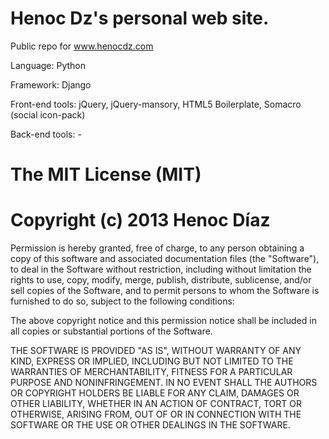 Henoc Dz's personal web site.
======

Public repo for www.henocdz.com

Language: Python

Framework: Django

Front-end tools: jQuery, jQuery-mansory, HTML5 Boilerplate, Somacro (social icon-pack)

Back-end tools: -


The MIT License (MIT)
====
Copyright (c) 2013 Henoc Díaz
===
Permission is hereby granted, free of charge, to any person obtaining a copy of
this software and associated documentation files (the "Software"), to deal in
the Software without restriction, including without limitation the rights to
use, copy, modify, merge, publish, distribute, sublicense, and/or sell copies of
the Software, and to permit persons to whom the Software is furnished to do so,
subject to the following conditions:

The above copyright notice and this permission notice shall be included in all
copies or substantial portions of the Software.

THE SOFTWARE IS PROVIDED "AS IS", WITHOUT WARRANTY OF ANY KIND, EXPRESS OR
IMPLIED, INCLUDING BUT NOT LIMITED TO THE WARRANTIES OF MERCHANTABILITY, FITNESS
FOR A PARTICULAR PURPOSE AND NONINFRINGEMENT. IN NO EVENT SHALL THE AUTHORS OR
COPYRIGHT HOLDERS BE LIABLE FOR ANY CLAIM, DAMAGES OR OTHER LIABILITY, WHETHER
IN AN ACTION OF CONTRACT, TORT OR OTHERWISE, ARISING FROM, OUT OF OR IN
CONNECTION WITH THE SOFTWARE OR THE USE OR OTHER DEALINGS IN THE SOFTWARE.

